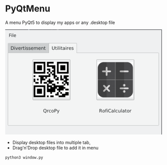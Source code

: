 # PyQtMenu
A menu PyQt5 to display my apps or any .desktop file

<img src="https://raw.githubusercontent.com/Daguhh/PyQtMenu/master/ui/Screenshot.png" width="600">

* Display desktop files into multiple tab, 
* Drag'n'Drop desktop file to add it in menu

```bash
python3 window.py
```
